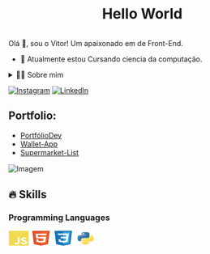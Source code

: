 
<div id="user-content-toc">
  <ul align="center">
    <summary><h1 style="display: inline-block">Hello World</h1></summary>
</div>


<p>
 Olá 👋, sou o Vitor! Um apaixonado em de Front-End.

  - 🌱 Atualmente estou Cursando ciencia da computação.

</p>


<details>
  <summary>👨‍💻 Sobre mim</summary>

  - 💬 Olá, meu nome é Vitor Venturini, tenho 19 anos. Sou um entusiasta da programação que iniciou sua jornada no mundo do desenvolvimento em 2022, explorando inicialmente o back-end antes de descobrir minha afinidade e conforto no front-end. Com a decisão de iniciar meu curso de Ciência da Computação em 2023, escolhi focar meus esforços no desenvolvimento front-end.

  - ⚡ Apaixonado por desafios intelectuais, encontro equilíbrio entre minha paixão pelos estudos, onde busco constantemente conhecimento, e meu entusiasmo por jogos.
</details>


[![Instagram](https://img.shields.io/badge/Instagram-E4405F?style=for-the-badge&logo=instagram&logoColor=white)]([https://www.instagram.com/toquinhaman/](https://www.instagram.com/vitorramancini/))
[![LinkedIn](https://img.shields.io/badge/LinkedIn-0077B5?style=for-the-badge&logo=linkedin&logoColor=white)]([https://www.linkedin.com/in/christian-oliveira-925532257/](https://www.linkedin.com/in/vitor-ramancini-053227263/))



## Portfolio:
- [PortfólioDev](https://vitorfront.github.io/site-portfolio/)
- [Wallet-App](https://github.com/vitorfront/wallet-app-frontend)
- [Supermarket-List](https://github.com/vitorfront/supermarket-list-frontend)



<p align="left">
  <img align="center" src="https://github.com/VariableBee/VariableBee/assets/77739311/4e9f41af-6b57-49a7-b15a-74322e96b4d7" alt="Imagem">
</p>

## 🔥 Skills

  <div style="flex-basis: 48%;">
    <h3>Programming Languages</h3>
    <img align="center" alt="Js" height="30" width="40" src="https://raw.githubusercontent.com/devicons/devicon/master/icons/javascript/javascript-plain.svg">
    <img align="center" alt="HTML" height="30" width="40" src="https://raw.githubusercontent.com/devicons/devicon/master/icons/html5/html5-original.svg">
    <img align="center" alt="CSS" height="30" width="40" src="https://raw.githubusercontent.com/devicons/devicon/master/icons/css3/css3-original.svg">
    <img align="center" alt="Python" height="30" width="40" src="https://raw.githubusercontent.com/devicons/devicon/master/icons/python/python-original.svg">
  </div>
  
  
